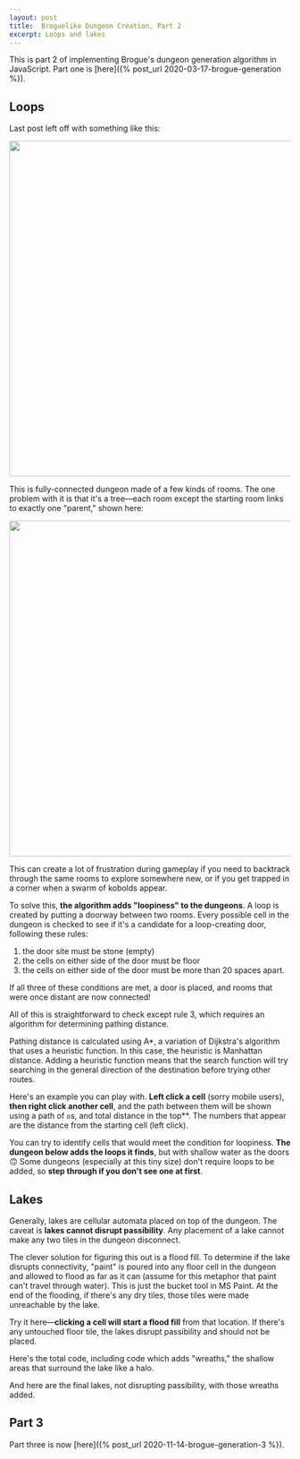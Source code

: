 ```yaml
---
layout: post
title:  Broguelike Dungeon Creation, Part 2
excerpt: Loops and lakes
---
```


This is part 2 of implementing Brogue's dungeon generation algorithm in JavaScript. Part one is [here]({% post_url 2020-03-17-brogue-generation %}).

## Loops
Last post left off with something like this:

<div class="image-feature">
  <img style="width: 600px" src="/projects/brogue/prev.png">
</div>

This is fully-connected dungeon made of a few kinds of rooms. The one problem with it is that it's a tree—each room except the starting room links to exactly one "parent," shown here:

<div class="image-feature">
  <img style="width: 600px" src="/projects/brogue/tree_annotated.png">
</div>

This can create a lot of frustration during gameplay if you need to backtrack through the same rooms to explore somewhere new, or if you get trapped in a corner when a swarm of kobolds appear.

To solve this, **the algorithm adds "loopiness" to the dungeons**. A loop is created by putting a doorway between two rooms. Every possible cell in the dungeon is checked to see if it's a candidate for a loop-creating door, following these rules:

1. the door site must be stone (empty)
2. the cells on either side of the door must be floor
3. the cells on either side of the door must be more than 20 spaces apart.

If all three of these conditions are met, a door is placed, and rooms that were once distant are now connected!

All of this is straightforward to check except rule 3, which requires an algorithm for determining pathing distance.

Pathing distance is calculated using A*, a variation of Dijkstra's algorithm that uses a heuristic function. In this case, the heuristic is Manhattan distance. Adding a heuristic function means that the search function will try searching in the general direction of the destination before trying other routes.

Here's an example you can play with. **Left click a cell** (sorry mobile users), **then right click another cell**, and the path between them will be shown using a path of `o`s, and total distance in the top**. The numbers that appear are the distance from the starting cell (left click).

<div class="root" id="dijkstra-root"></div>
<script src="/projects/brogue/dijkstrabundle.js"></script
>

You can try to identify cells that would meet the condition for loopiness. **The dungeon below adds the loops it finds**, but with shallow water as the doors 🙃 Some dungeons (especially at this tiny size) don't require loops to be added, so **step through if you don't see one at first**.

<div class="root" id="loopy-root"></div>
<script src="/projects/brogue/loopybundle.js"></script>


## Lakes

Generally, lakes are cellular automata placed on top of the dungeon. The caveat is **lakes cannot disrupt passibility**. Any placement of a lake cannot make any two tiles in the dungeon disconnect.

The clever solution for figuring this out is a flood fill. To determine if the lake disrupts connectivity, "paint" is poured into any floor cell in the dungeon and allowed to flood as far as it can (assume for this metaphor that paint can't travel through water). This is just the bucket tool in MS Paint. At the end of the flooding, if there's any dry tiles, those tiles were made unreachable by the lake.

Try it here—**clicking a cell will start a flood fill** from that location. If there's any untouched floor tile, the lakes disrupt passibility and should not be placed.

<div class="root" id="flood-root"></div>
<script src="/projects/brogue/floodbundle.js"></script>


Here's the total code, including code which adds "wreaths," the shallow areas that surround the lake like a halo.

<script src="https://gist.github.com/anderoonies/725abb65de4b33378adf4210abb055dc.js"></script>

And here are the final lakes, not disrupting passibility, with those wreaths added.

<div class="root" id="lake-root"></div>
<script src="/projects/brogue/lakebundle.js"></script>


## Part 3
Part three is now [here]({% post_url 2020-11-14-brogue-generation-3 %}).
